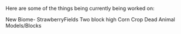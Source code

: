 Here are some of the things being currently being worked on:

New Biome- StrawberryFields
Two block high Corn Crop
Dead Animal Models/Blocks
